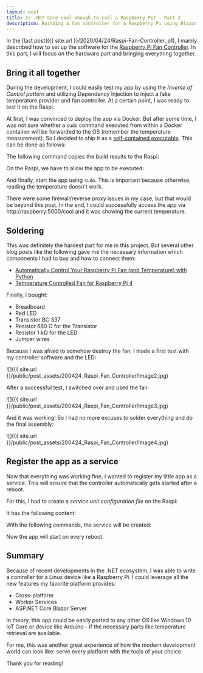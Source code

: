 ```yaml
---
layout: post
title: Is .NET Core cool enough to cool a Raspberry Pi? - Part 2
description: Building a fan controller for a Raspberry Pi using Blazor Server
---
```


In the [last post]({{ site.url }}/2020/04/24/Raspi-Fan-Controller_p1), I mainly described how to set up the software for the [Raspberry Pi Fan Controller](https://github.com/mu88/RaspiFanController). In this part, I will focus on the hardware part and bringing everything together.


## Bring it all together

During the development, I could easily test my app by using the *Inverse of Control pattern*  and utilizing Dependency Injection to inject a fake temperature provider and fan controller. At a certain point, I was ready to test it on the Raspi.

At first, I was convinced to deploy the app via Docker. But after some time, I was not sure whether a `sudo` command  executed from within a Docker container will be forwarded to the OS (remember the temperature measurement). So I decided to ship it as a [self-contained executable](https://docs.microsoft.com/en-us/dotnet/core/deploying/#publish-self-contained). This can be done as follows:

<script src="https://gist.github.com/mu88/080e248107d3722fa47411b17f6ce3da.js?file=Deploy"></script>

The following command copies the build results to the Raspi:

<script src="https://gist.github.com/mu88/080e248107d3722fa47411b17f6ce3da.js?file=CopyResults"></script>

On the Raspi, we have to allow the app to be executed:

<script src="https://gist.github.com/mu88/080e248107d3722fa47411b17f6ce3da.js?file=chmod"></script>

And finally, start the app using `sudo`. This is important because otherwise, reading the temperature doesn't work.

<script src="https://gist.github.com/mu88/080e248107d3722fa47411b17f6ce3da.js?file=StartApp"></script>

There were some firewall/reverse proxy issues in my case, but that would be beyond this post. In the end, I could successfully access the app via http://raspberry:5000/cool and it was showing the current temperature.


## Soldering

This was definitely the hardest part for me in this project. But several other blog posts like the following gave me the necessary information which components I had to buy and how to connect them:

* [Automatically Control Your Raspberry Pi Fan (and Temperature) with Python](https://howchoo.com/g/ote2mjkzzta/control-raspberry-pi-fan-temperature-python)
* [Temperature Controlled Fan for Raspberry Pi 4](https://fizzy.cc/raspberry-pi-fan/)

Finally, I bought:

* Breadboard
* Red LED
* Transistor BC 337
* Resistor 680 Ω for the Transistor
* Resistor 1 kΩ for the LED
* Jumper wires

Because I was afraid to somehow destroy the fan, I made a first test with my controller software and the LED:

![]({{ site.url }}/public/post_assets/200424_Raspi_Fan_Controller/Image2.jpg)

After a successful test, I switched over and used the fan:

![]({{ site.url }}/public/post_assets/200424_Raspi_Fan_Controller/Image3.jpg)

And it was working! So I had no more excuses to solder everything and do the final assembly:

![]({{ site.url }}/public/post_assets/200424_Raspi_Fan_Controller/Image4.jpg)


## Register the app as a service

Now that everything was working fine, I wanted to register my little app as a service. This will ensure that the controller automatically gets started after a reboot.

For this, I had to create a *service unit configuration file*  on the Raspi:

<script src="https://gist.github.com/mu88/080e248107d3722fa47411b17f6ce3da.js?file=ServiceUnitConfiguration"></script>

It has the following content:

<script src="https://gist.github.com/mu88/080e248107d3722fa47411b17f6ce3da.js?file=RaspiFanController.service "></script>

With the following commands, the service will be created:

<script src="https://gist.github.com/mu88/080e248107d3722fa47411b17f6ce3da.js?file=StartService"></script>

Now the app will start on every reboot.


## Summary

Because of recent developments in the .NET ecosystem, I was able to write a controller for a Linux device like a Raspberry Pi. I could leverage all the new features my favorite platform provides:

* Cross-platform
* Worker Services
* ASP.NET Core Blazor Server

In theory, this app could be easily ported to any other OS like Windows 10 IoT Core or device like Arduino - if the necessary parts like temperature retrieval are available.

For me, this was another great experience of how the modern development world can look like: serve every platform with the tools of your choice.

Thank you for reading!
